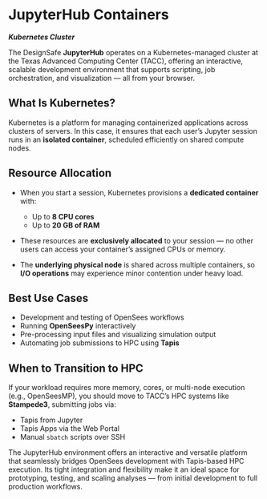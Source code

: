 # JupyterHub Containers 
***Kubernetes Cluster***

The DesignSafe **JupyterHub** operates on a Kubernetes-managed cluster at the Texas Advanced Computing Center (TACC), offering an interactive, scalable development environment that supports scripting, job orchestration, and visualization — all from your browser.

## What Is Kubernetes?

Kubernetes is a platform for managing containerized applications across clusters of servers. In this case, it ensures that each user’s Jupyter session runs in an **isolated container**, scheduled efficiently on shared compute nodes.

## Resource Allocation

* When you start a session, Kubernetes provisions a **dedicated container** with:

  * Up to **8 CPU cores**
  * Up to **20 GB of RAM**
* These resources are **exclusively allocated** to your session — no other users can access your container’s assigned CPUs or memory.
* The **underlying physical node** is shared across multiple containers, so **I/O operations** may experience minor contention under heavy load.

## Best Use Cases

* Development and testing of OpenSees workflows
* Running **OpenSeesPy** interactively
* Pre-processing input files and visualizing simulation output
* Automating job submissions to HPC using **Tapis**

## When to Transition to HPC

If your workload requires more memory, cores, or multi-node execution (e.g., OpenSeesMP), you should move to TACC’s HPC systems like **Stampede3**, submitting jobs via:

* Tapis from Jupyter
* Tapis Apps via the Web Portal
* Manual `sbatch` scripts over SSH

The JupyterHub environment offers an interactive and versatile platform that seamlessly bridges OpenSees development with Tapis-based HPC execution. Its tight integration and flexibility make it an ideal space for prototyping, testing, and scaling analyses — from initial development to full production workflows.
